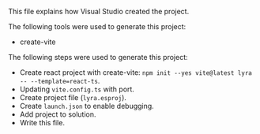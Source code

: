 This file explains how Visual Studio created the project.

The following tools were used to generate this project:
- create-vite

The following steps were used to generate this project:
- Create react project with create-vite: `npm init --yes vite@latest lyra -- --template=react-ts`.
- Updating `vite.config.ts` with port.
- Create project file (`lyra.esproj`).
- Create `launch.json` to enable debugging.
- Add project to solution.
- Write this file.
